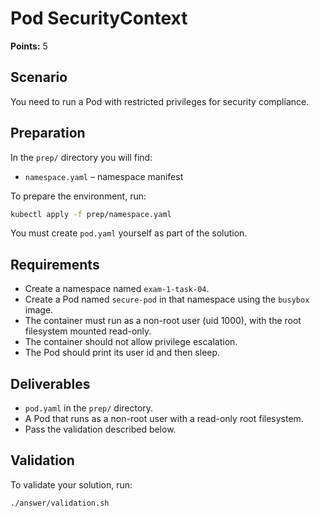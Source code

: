 # Pod SecurityContext

**Points:** 5

## Scenario
You need to run a Pod with restricted privileges for security compliance.

## Preparation
In the `prep/` directory you will find:
- `namespace.yaml` – namespace manifest

To prepare the environment, run:
```sh
kubectl apply -f prep/namespace.yaml
```

You must create `pod.yaml` yourself as part of the solution.

## Requirements
- Create a namespace named `exam-1-task-04`.
- Create a Pod named `secure-pod` in that namespace using the `busybox` image.
- The container must run as a non-root user (uid 1000), with the root filesystem mounted read-only.
- The container should not allow privilege escalation.
- The Pod should print its user id and then sleep.

## Deliverables
- `pod.yaml` in the `prep/` directory.
- A Pod that runs as a non-root user with a read-only root filesystem.
- Pass the validation described below.

## Validation
To validate your solution, run:
```sh
./answer/validation.sh
```